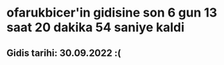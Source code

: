 # ofarukbicer'in gidisine son 6 gun 13 saat 20 dakika 54 saniye kaldi

## Gidis tarihi: 30.09.2022 :(